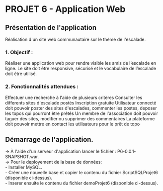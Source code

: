 # PROJET 6 - Application Web 

## Présentation de l'application

Réalisation d'un site web communautaire sur le thème de l'escalade.

 ### 1. Objectif :
  	
  Réaliser une application web pour rendre visible les amis de l’escalade en ligne.
  Le site doit être responsive, sécurisé et le vocabulaire de l’escalade doit être utilisé.						
	
 ### 2. Fonctionnalités attendues :
  
  Effectuer une recherche à l'aide de plusieurs critères
  Consulter les differents sites d'escalade postés
  Inscription gratuite
  Utilisateur connecté doit pouvoir poster des sites d'escalades, commenter les postes, deposer les topos 
  qui pourront être prétés
  Un membre de l'association doit pouvoir taguer des sites, modifier ou supprimer des commentaires
  La plateforme doit pouvoir mettre en contact les utilisateurs pour le prêt de topo

## Démarrage de l'application. 

-> À l'aide d'un serveur d'application lancer le fichier : P6-0.0.1-SNAPSHOT.war.  
-> Pour le deployement de la base de données:    
	- Installer MySQL.   
	- Créer une nouvelle base et copier le contenu du fichier ScriptSQLProjet6 (disponible ci-dessus).  
	- Inserer ensuite le contenu du fichier demoProjet6 (disponible ci-dessus). 





